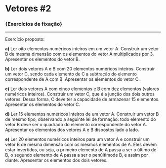 # Vetores #2

### {Exercícios de fixação}
***

Exercício proposto:

**a)** Ler oito elementos numéricos inteiros em um vetor A. Construir um vetor B de mesma dimensão com os elementos do vetor A multiplicados por 3. Apresentar os elementos do vetor B.

**b)** Ler dois vetores A e B com 20 elementos numéricos inteiros. Construir um vetor C, sendo cada elemento de C a subtração do elemento correspondente de A com B. Apresentar os elementos do vetor C.

**c)** Ler dois vetores A com cinco elementos e B com dez elementos (valores numéricos inteiros). Construir um vetor C, que é a junção dos dois outros vetores. Dessa forma, C deve ter a capacidade de armazenar 15 elementos. Apresentar os elementos do vetor C.

**d)** Ler 15 elementos numéricos inteiros de um vetor A. Construir um vetor B de mesmo tipo, observando a seguinte lei de formação: todo elemento do vetor B deve ser o quadrado do elemento correspondente do vetor A. Apresentar os elementos dos vetores A e B dispostos lado a lado.

**e)** Ler 20 elementos numéricos inteiros para um vetor A e construir um vetor B de mesma dimensão com os mesmos elementos de A. Eles devem estar invertidos, ou seja, o primeiro elemento de A passa a ser o último de B, o segundo elemento de A passa a ser o penúltimode B, e assim por diante. Apresentar os elementos dos dois vetores.